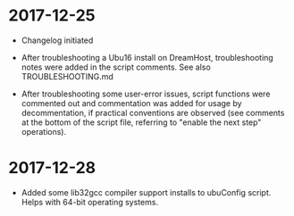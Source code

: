# 2017-12-25

* Changelog initiated

* After troubleshooting a Ubu16 install on DreamHost, troubleshooting notes were added in the script comments.  See also TROUBLESHOOTING.md

* After troubleshooting some user-error issues, script functions were commented out and commentation was added for usage by decommentation, if practical conventions are observed (see comments at the bottom of the script file, referring to "enable the next step" operations).

# 2017-12-28

* Added some lib32gcc compiler support installs to ubuConfig script.  Helps with 64-bit operating systems.